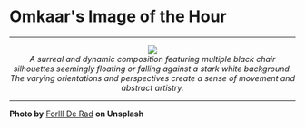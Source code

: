 # Omkaar's Image of the Hour

---

<div align="center">

<a href="https://unsplash.com/photos/many-black-chairs-are-scattered-on-a-white-background-J8FF-_ldi_Q">
  <img src="https://images.unsplash.com/photo-1753362770775-2f9b5c95a263?crop=entropy&cs=tinysrgb&fit=max&fm=jpg&ixid=M3w3NjA2Nzh8MHwxfHJhbmRvbXx8fHx8fHx8fDE3NTM4MTU2MDB8&ixlib=rb-4.1.0&q=80&w=1080" style="max-width:100%; height:auto;">
</a>

<br>
<i>A surreal and dynamic composition featuring multiple black chair silhouettes seemingly floating or falling against a stark white background. The varying orientations and perspectives create a sense of movement and abstract artistry.</i>

</div>

---

**Photo by** [Forlll De Rad](https://unsplash.com/@forlll) **on Unsplash**
